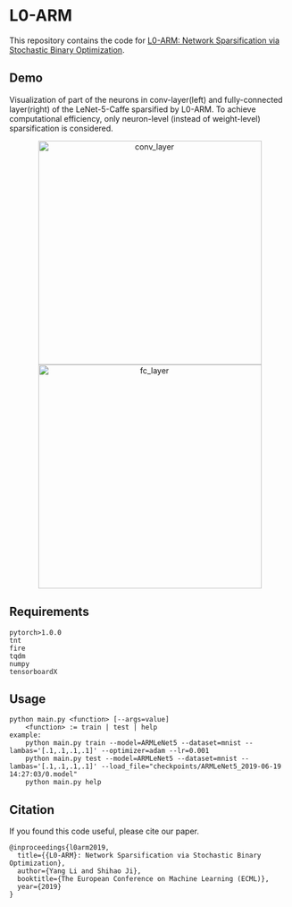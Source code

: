 # L0-ARM

This repository contains the code for [L0-ARM: Network Sparsification via Stochastic Binary Optimization](https://arxiv.org/abs/1904.04432).

## Demo
Visualization of part of the neurons in conv-layer(left) and fully-connected layer(right) of the LeNet-5-Caffe sparsified by L0-ARM. To achieve computational efficiency, only neuron-level (instead of weight-level) sparsification is considered. 

<p align="center">
    <img height="400" alt="conv_layer" src="https://github.com/leo-yangli/l0-arm/blob/master/conv_layer.gif?raw=true"/>
    <img height="400" alt="fc_layer" src="https://github.com/leo-yangli/l0-arm/blob/master/fc_layer.gif?raw=true"/>
</p>

## Requirements
    pytorch>1.0.0
    tnt
    fire
    tqdm
    numpy
    tensorboardX

## Usage
    python main.py <function> [--args=value]
        <function> := train | test | help
    example: 
        python main.py train --model=ARMLeNet5 --dataset=mnist --lambas='[.1,.1,.1,.1]' --optimizer=adam --lr=0.001
        python main.py test --model=ARMLeNet5 --dataset=mnist --lambas='[.1,.1,.1,.1]' --load_file="checkpoints/ARMLeNet5_2019-06-19 14:27:03/0.model"
        python main.py help
        
## Citation
If you found this code useful, please cite our paper.

    @inproceedings{l0arm2019,
      title={{L0-ARM}: Network Sparsification via Stochastic Binary Optimization},
      author={Yang Li and Shihao Ji},
      booktitle={The European Conference on Machine Learning (ECML)},
      year={2019}
    }
